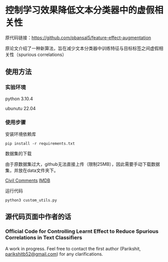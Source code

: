 # 控制学习效果降低文本分类器中的虚假相关性

原代码链接：<https://github.com/pbansal5/feature-effect-augmentation>

原论文介绍了一种新算法，旨在减少文本分类器中训练特征与目标标签之间虚假相关性（spurious correlations）

## 使用方法

### 实验环境

python 3.10.4

ubunutu 22.04

### 使用步骤

安装环境依赖库

```commandline
pip install -r requirements.txt
```

数据集的下载

由于原数据集过大，github无法直接上传（限制25MB），因此需要手动下载数据集，并放在data文件夹下。

[Civil Comments](https://www.kaggle.com/c/jigsaw-unintended-bias-in-toxicity-classification)
[IMDB](https://ai.stanford.edu/~amaas/data/sentiment)

运行代码

```commandline
python3 custom_utils.py
```

## 源代码页面中作者的话

### Official Code for Controlling Learnt Effect to Reduce Spurious Correlations in Text Classifiers

A work in progress. Feel free to contact the first author (Parikshit, <parikshitb52@gmail.com>) for any clarifications.
